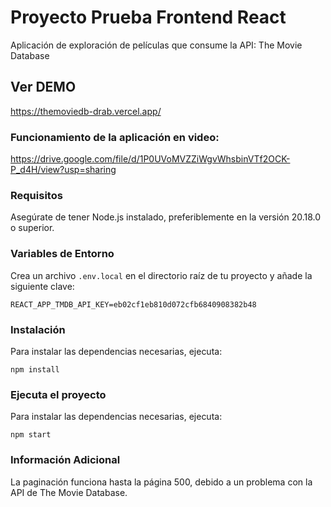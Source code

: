 # Proyecto Prueba Frontend React

Aplicación de exploración de películas que consume la API: The Movie Database

## Ver DEMO

https://themoviedb-drab.vercel.app/

### Funcionamiento de la aplicación en video:

https://drive.google.com/file/d/1P0UVoMVZZiWgvWhsbinVTf2OCK-P_d4H/view?usp=sharing

### Requisitos

Asegúrate de tener Node.js instalado, preferiblemente en la versión 20.18.0 o superior.

### Variables de Entorno

Crea un archivo `.env.local` en el directorio raíz de tu proyecto y añade la siguiente clave:

```plaintext
REACT_APP_TMDB_API_KEY=eb02cf1eb810d072cfb6840908382b48
```

### Instalación

Para instalar las dependencias necesarias, ejecuta:

`npm install`

### Ejecuta el proyecto

Para instalar las dependencias necesarias, ejecuta:

`npm start`

### Información Adicional

La paginación funciona hasta la página 500, debido a un problema con la API de The Movie Database.
